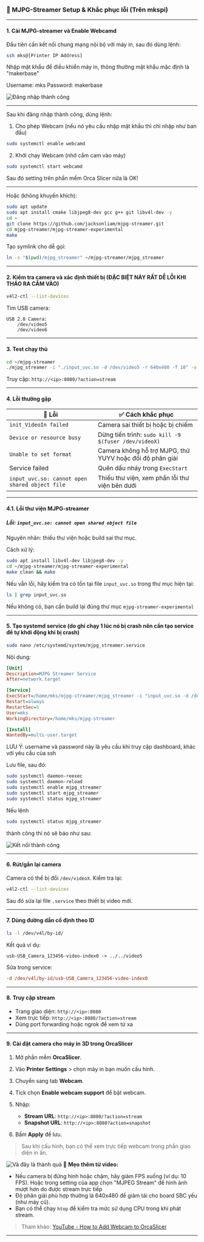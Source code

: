 ### 📸 MJPG-Streamer Setup & Khắc phục lỗi (Trên mkspi)

---

#### 1. Cài MJPG-streamer và Enable Webcamd

Đầu tiên cần kết nối chung mạng nội bộ với máy in, sau đó dùng lệnh:

```bash
ssh mks@[Printer IP Address]
```

Nhập mật khẩu để điều khiển máy in, thông thường mật khẩu mặc định là "makerbase"

Username: mks
Password: makerbase

![Đăng nhập thành công](images/login.png)


---

Sau khi đăng nhập thành công, dùng lệnh:

1. Cho phép Webcam (nếu nó yêu cầu nhập mật khẩu thì chỉ nhập như ban đầu)

```bash
sudo systemctl enable webcamd
```

2. Khởi chạy Webcam (nhớ cắm cam vào máy)

```bash
sudo systemctl start webcamd
```

Sau đó setting trên phần mềm Orca Slicer nữa là OK!

---

Hoặc (không khuyến khích):

```bash
sudo apt update
sudo apt install cmake libjpeg8-dev gcc g++ git libv4l-dev -y
cd ~
git clone https://github.com/jacksonliam/mjpg-streamer.git
cd mjpg-streamer/mjpg-streamer-experimental
make
```

Tạo symlink cho dễ gọi:

```bash
ln -s "$(pwd)/mjpg_streamer" ~/mjpg-streamer/mjpg_streamer
```

---

#### 2. Kiểm tra camera và xác định thiết bị (ĐẶC BIỆT NÀY RẤT DỄ LỖI KHI THÁO RA CẮM VÀO)

```bash
v4l2-ctl --list-devices
```

Tìm USB camera:

```
USB 2.0 Camera:
    /dev/video5
    /dev/video6
```

---

#### 3. Test chạy thủ

```bash
cd ~/mjpg-streamer
./mjpg_streamer -i "./input_uvc.so -d /dev/video5 -r 640x480 -f 10" -o "./output_http.so -p 8080 -w ./www"
```

Truy cập:
 `http://<ip>:8080/?action=stream`

---

#### 4. Lỗi thường gặp

| 🔧 Lỗi                                         | ✅ Cách khắc phục                                         |
| ---------------------------------------------- | -------------------------------------------------------- |
| `init_VideoIn failed`                          | Camera sai thiết bị hoặc bị chiếm                        |
| `Device or resource busy`                      | Dừng tiến trình: `sudo kill -9 $(fuser /dev/videoX)`     |
| `Unable to set format`                         | Camera không hỗ trợ MJPG, thử YUYV hoặc đổi độ phân giải |
| Service failed                                 | Quên dấu nháy trong `ExecStart`                          |
| `input_uvc.so: cannot open shared object file` | Thiếu thư viện, xem phần lỗi thư viện bên dưới           |

---

#### 4.1. Lỗi thư viện MJPG-streamer

##### Lỗi: `input_uvc.so: cannot open shared object file`

Nguyên nhân: thiếu thư viện hoặc build sai thư mục.

Cách xử lý:

```bash
sudo apt install libv4l-dev libjpeg8-dev -y
cd ~/mjpg-streamer/mjpg-streamer-experimental
make clean && make
```

Nếu vẫn lỗi, hãy kiểm tra có tồn tại file `input_uvc.so` trong thư mục hiện tại:

```bash
ls | grep input_uvc.so
```

Nếu không có, bạn cần build lại đúng thư mục `mjpg-streamer-experimental`

---

#### 5. Tạo systemd service (do ghi chạy 1 lúc nó bị crash nên cần tạo service để tự khởi động khi bị crash)

```bash
sudo nano /etc/systemd/system/mjpg_streamer.service
```

Nội dung:

```ini
[Unit]
Description=MJPG Streamer Service
After=network.target

[Service]
ExecStart=/home/mks/mjpg-streamer/mjpg_streamer -i "input_uvc.so -d /dev/video5 -r 640x480 -f 10" -o "output_http.so -p 8080 -w /home/mks/mjpg-streamer/www -c username:password"
Restart=always
RestartSec=5
User=mks
WorkingDirectory=/home/mks/mjpg-streamer

[Install]
WantedBy=multi-user.target
```

LƯU Ý: username và password này là yêu cầu khi truy cập dashboard, khác với yêu cầu của ssh

Lưu file, sau đó:

```bash
sudo systemctl daemon-reexec
sudo systemctl daemon-reload
sudo systemctl enable mjpg_streamer
sudo systemctl start mjpg_streamer
sudo systemctl status mjpg_streamer
```

Nếu lệnh

```bash
sudo systemctl status mjpg_streamer
```

thành công thì nó sẽ báo như sau:

![Kết nối thành công](images/success.png)


---

#### 6. Rút/gắn lại camera

Camera có thể bị đổi `/dev/videoX`. Kiểm tra lại:

```bash
v4l2-ctl --list-devices
```

Sau đó sửa lại file `.service` theo thiết bị video mới.

---

#### 7. Dùng đường dẫn cố định theo ID

```bash
ls -l /dev/v4l/by-id/
```

Kết quả ví dụ:

```
usb-USB_Camera_123456-video-index0 -> ../../video5
```

Sửa trong service:

```ini
-d /dev/v4l/by-id/usb-USB_Camera_123456-video-index0
```

---

#### 8. Truy cập stream

* Trang giao diện: `http://<ip>:8080`
* Xem trực tiếp: `http://<ip>:8080/?action=stream`
* Dùng port forwarding hoặc ngrok để xem từ xa

---

#### 9. Cài đặt camera cho máy in 3D trong OrcaSlicer

1. Mở phần mềm **OrcaSlicer**.
2. Vào **Printer Settings** > chọn máy in bạn muốn cấu hình.
3. Chuyển sang tab **Webcam**.
4. Tick chọn **Enable webcam support** để bật webcam.
5. Nhập:

   * **Stream URL**: `http://<ip>:8080/?action=stream`
   * **Snapshot URL**: `http://<ip>:8080?action=snapshot`
6. Bấm **Apply** để lưu.

> Sau khi cấu hình, bạn có thể xem trực tiếp webcam trong phần giao diện in ấn.

![Và đây là thành quả](images/ok.png)
📌 **Mẹo thêm từ video:**

* Nếu camera bị đứng hình hoặc chậm, hãy giảm FPS xuống (ví dụ: 10 FPS). Hoặc trong setting của app chọn "MJPEG Stream" để hình ảnh mượt hơn do được stream trực tiếp
* Độ phân giải phù hợp thường là 640x480 để giảm tải cho board SBC yếu (như máy cũ).
* Bạn có thể chạy `htop` để kiểm tra mức sử dụng CPU trong khi phát stream.

> Tham khảo: [YouTube - How to Add Webcam to OrcaSlicer](https://www.youtube.com/watch?v=zRJhH6yqNMo&list=WL&index=1)

---
